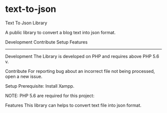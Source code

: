 # text-to-json

Text To Json Library

A public library to convert a blog text into json format.

Development
Contribute
Setup
Features

--------------------------------------------------------------------------------------
Development
The Library is developed on PHP and requires above PHP 5.6 v.

Contribute
For reporting bug about an incorrect file not being processed, open a new issue.

Setup
Prerequisite: Install Xampp.


NOTE: PHP 5.6 are required for this project:

Features
This library can helps to convert text file into json format.